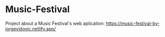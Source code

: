 # Music-Festival
Project about a Music Festival's web aplication:
https://music-festival-by-jorgevidovic.netlify.app/
